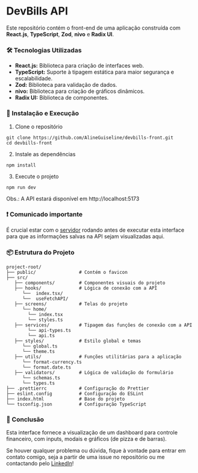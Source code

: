 # DevBills API

Este repositório contém o front-end de uma aplicação construída com **React.js**, **TypeScript**, **Zod**, **nivo** e **Radix UI**.

### 🛠️ Tecnologias Utilizadas

- **React.js:** Biblioteca para criação de interfaces web.
- **TypeScript:** Suporte à tipagem estática para maior segurança e escalabilidade.
- **Zod:** Biblioteca para validação de dados.
- **nivo:** Biblioteca para criação de gráficos dinâmicos.
- **Radix UI:** Biblioteca de componentes.

### 🚀 Instalação e Execução

1. Clone o repositório
```
git clone https://github.com/AlineGuiseline/devbills-front.git
cd devbills-front
```

2. Instale as dependências

```
npm install
```

3. Execute o projeto

```
npm run dev
```

Obs.: A API estará disponível em http://localhost:5173

### ❗ Comunicado importante
É crucial estar com o [servidor](https://github.com/AlineGuiseline/devbills-api) rodando antes de executar esta interface para que as informações salvas na API sejam visualizadas aqui.

### 📦 **Estrutura do Projeto**

```plaintext
project-root/
├── public/                # Contém o favicon
├── src/
   ├── components/         # Componentes visuais do projeto
   ├── hooks/              # Lógica de conexão com a API
      └──  index.tsx/
      └──  useFetchAPI/
   ├── screens/            # Telas do projeto
      └── home/
        └── index.tsx
        └── styles.ts
   ├── services/           # Tipagem das funções de conexão com a API
        └── api-types.ts
        └── api.ts
   ├── styles/             # Estilo global e temas
      └── global.ts
      └── theme.ts
   ├── utils/              # Funções utilitárias para a aplicação
      └── format-currency.ts
      └── format.date.ts
   ├── validators/         # Lógica de validação do formulário
      └── schemas.ts
      └── types.ts
├── .prettierrc            # Configuração do Prettier
├── eslint.config          # Configuração do ESLint
├── index.html             # Base do projeto
└── tsconfig.json          # Configuração TypeScript
```

### 📌 Conclusão
Esta interface fornece a visualização de um dashboard para controle financeiro, com inputs, modais e gráficos (de pizza e de barras).

Se houver qualquer problema ou dúvida, fique à vontade para entrar em contato comigo, seja a partir de uma issue no repositório ou me contactando pelo [LinkedIn](https://www.linkedin.com/in/alineguiseline/)!